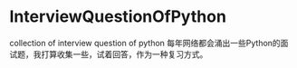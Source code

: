 # InterviewQuestionOfPython
collection of interview question of python
每年网络都会涌出一些Python的面试题，我打算收集一些，试着回答，作为一种复习方式。
